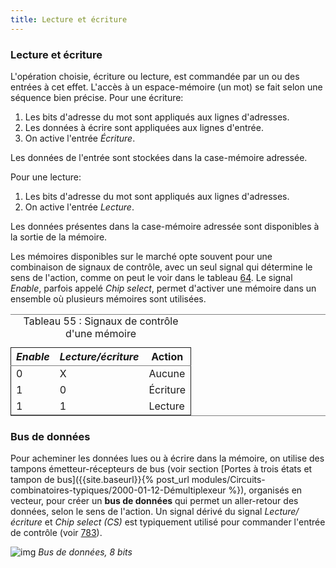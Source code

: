 ```yaml
---
title: Lecture et écriture
---
```


### Lecture et écriture

L'opération choisie, écriture ou lecture, est commandée par un ou des entrées à cet effet. L'accès à un espace-mémoire (un mot) se fait selon une séquence bien précise. Pour une écriture:

1.  Les bits d'adresse du mot sont appliqués aux lignes d'adresses.
2.  Les données à écrire sont appliquées aux lignes d'entrée.
3.  On active l'entrée *Écriture*.

Les données de l'entrée sont stockées dans la case-mémoire adressée.

Pour une lecture:

1.  Les bits d'adresse du mot sont appliqués aux lignes d'adresses.
2.  On active l'entrée *Lecture*.

Les données présentes dans la case-mémoire adressée sont disponibles à
la sortie de la mémoire.

Les mémoires disponibles sur le marché opte souvent pour une
combinaison de signaux de contrôle, avec un seul signal qui détermine
le sens de l'action, comme on peut le voir dans le tableau
[64](#org472ff24). Le signal *Enable*, parfois appelé *Chip
select*, permet d'activer une mémoire dans un ensemble où plusieurs
mémoires sont utilisées.

<table id="org472ff24" border="2" cellspacing="0" cellpadding="6" rules="groups" frame="hsides">
<caption class="t-above"><span class="table-number">Tableau 55 :</span> Signaux de contrôle d'une mémoire</caption>

<colgroup>
<col  class="org-right" />

<col  class="org-right" />

<col  class="org-left" />
</colgroup>
<thead>
<tr>
<th scope="col" class="org-right"><i>Enable</i></th>
<th scope="col" class="org-right"><i>Lecture/écriture</i></th>
<th scope="col" class="org-left">Action</th>
</tr>
</thead>

<tbody>
<tr>
<td class="org-right">0</td>
<td class="org-right">X</td>
<td class="org-left">Aucune</td>
</tr>


<tr>
<td class="org-right">1</td>
<td class="org-right">0</td>
<td class="org-left">Écriture</td>
</tr>


<tr>
<td class="org-right">1</td>
<td class="org-right">1</td>
<td class="org-left">Lecture</td>
</tr>
</tbody>
</table>


### Bus de données

Pour acheminer les données lues ou à écrire dans la mémoire, on
utilise des tampons émetteur-récepteurs de bus (voir section [Portes à trois états et tampon de bus]({{site.baseurl}}{% post_url modules/Circuits-combinatoires-typiques/2000-01-12-Démultiplexeur %}), organisés en vecteur, pour créer un
**bus de données** qui permet un aller-retour des données, selon le sens
de l'action. Un signal dérivé du signal *Lecture/écriture* et *Chip
select (CS)* est typiquement utilisé pour commander l'entrée de
contrôle (voir [783](#org1b392ec)).

 

![img]({{site.baseurl}}/img/bus_trans8.svg "Bus de données, 8 bits")
*Bus de données, 8 bits*
